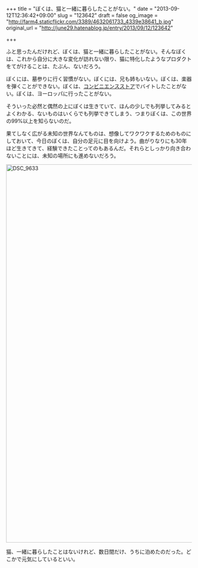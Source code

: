 +++
title = "ぼくは、猫と一緒に暮らしたことがない。"
date = "2013-09-12T12:36:42+09:00"
slug = "123642"
draft = false
og_image = "http://farm4.staticflickr.com/3389/4632061733_4339e38641_b.jpg"
original_url = "http://june29.hatenablog.jp/entry/2013/09/12/123642"

+++

<p>ふと思ったんだけれど、ぼくは、猫と一緒に暮らしたことがない。そんなぼくは、これから自分に大きな変化が訪れない限り、猫に特化したようなプロダクトをてがけることは、たぶん、ないだろう。</p>
<p>ぼくには、墓参りに行く習慣がない。ぼくには、兄も姉もいない。ぼくは、楽器を弾くことができない。ぼくは、<a class="keyword" href="http://d.hatena.ne.jp/keyword/%A5%B3%A5%F3%A5%D3%A5%CB%A5%A8%A5%F3%A5%B9%A5%B9%A5%C8%A5%A2">コンビニエンスストア</a>でバイトしたことがない。ぼくは、ヨーロッパに行ったことがない。</p>
<p>そういった必然と偶然の上にぼくは生きていて、ほんの少しでも列挙してみるとよくわかる、ないものはいくらでも列挙できてしまう、つまりぼくは、この世界の99%以上を知らないのだ。</p>
<p>果てしなく広がる未知の世界なんてものは、想像してワクワクするためのものにしておいて、今日のぼくは、自分の足元に目を向けよう。曲がりなりにも30年ほど生きてきて、経験できたことってのもあるんだ。それらとしっかり向き合わないことには、未知の場所にも進めないだろう。</p>
<p><a href="http://www.flickr.com/photos/kawataso/4632061733/" title="DSC_9633 by kawataso, on Flickr"><img src="http://farm4.staticflickr.com/3389/4632061733_4339e38641_b.jpg" width="680" height="1024" alt="DSC_9633"></a></p>
<p>猫、一緒に暮らしたことはないけれど、数日間だけ、うちに泊めたのだった。どこかで元気にしているといい。</p>